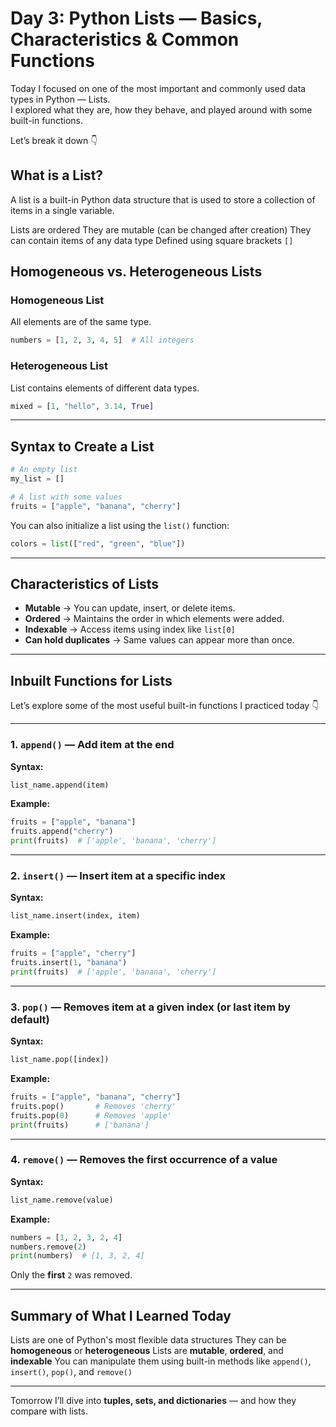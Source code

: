
#  Day 3: Python Lists — Basics, Characteristics & Common Functions

Today I focused on one of the most important and commonly used data types in Python — Lists.  
I explored what they are, how they behave, and played around with some built-in functions.

Let’s break it down 👇



##  What is a List?

A list is a built-in Python data structure that is used to store a collection of items in a single variable.

Lists are ordered
They are mutable (can be changed after creation)
They can contain items of any data type
Defined using square brackets `[]`



##  Homogeneous vs. Heterogeneous Lists

###  Homogeneous List
All elements are of the same type.

```python
numbers = [1, 2, 3, 4, 5]  # All integers

```
###  Heterogeneous List
List contains elements of different data types.

```python
mixed = [1, "hello", 3.14, True]
```

---

##  Syntax to Create a List

```python
# An empty list
my_list = []

# A list with some values
fruits = ["apple", "banana", "cherry"]
```

You can also initialize a list using the `list()` function:

```python
colors = list(["red", "green", "blue"])
```

---

##  Characteristics of Lists

- **Mutable** → You can update, insert, or delete items.
- **Ordered** → Maintains the order in which elements were added.
- **Indexable** → Access items using index like `list[0]`
- **Can hold duplicates** → Same values can appear more than once.

---

##  Inbuilt Functions for Lists

Let’s explore some of the most useful built-in functions I practiced today 👇

---

### 1.  `append()` — Add item at the end

**Syntax:**

```python
list_name.append(item)
```

**Example:**

```python
fruits = ["apple", "banana"]
fruits.append("cherry")
print(fruits)  # ['apple', 'banana', 'cherry']
```

---

### 2.  `insert()` — Insert item at a specific index

**Syntax:**

```python
list_name.insert(index, item)
```

**Example:**

```python
fruits = ["apple", "cherry"]
fruits.insert(1, "banana")
print(fruits)  # ['apple', 'banana', 'cherry']
```

---

### 3.  `pop()` — Removes item at a given index (or last item by default)

**Syntax:**

```python
list_name.pop([index])
```

**Example:**

```python
fruits = ["apple", "banana", "cherry"]
fruits.pop()       # Removes 'cherry'
fruits.pop(0)      # Removes 'apple'
print(fruits)      # ['banana']
```

---

### 4.  `remove()` — Removes the first occurrence of a value

**Syntax:**

```python
list_name.remove(value)
```

**Example:**

```python
numbers = [1, 2, 3, 2, 4]
numbers.remove(2)
print(numbers)  # [1, 3, 2, 4]
```

Only the **first** `2` was removed.

---

##  Summary of What I Learned Today

 Lists are one of Python's most flexible data structures
 They can be **homogeneous** or **heterogeneous**
 Lists are **mutable**, **ordered**, and **indexable**
 You can manipulate them using built-in methods like `append()`, `insert()`, `pop()`, and `remove()`

---

Tomorrow I’ll dive into **tuples, sets, and dictionaries** — and how they compare with lists. 


